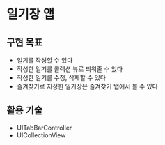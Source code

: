 # 일기장 앱

## 구현 목표
- 일기를 작성할 수 있다
- 작성한 일기를 콜렉션 뷰로 띄워줄 수 있다
- 작성한 일기를 수정, 삭제할 수 있다
- 즐겨찾기로 지정한 일기장은 즐겨찾기 탭에서 볼 수 있다

## 활용 기술
- UITabBarController
- UICollectionView
